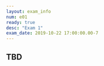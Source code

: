 ```yaml
---
layout: exam_info
num: e01
ready: true
desc: "Exam 1"
exam_date: 2019-10-22 17:00:00.00-7
---
```


## TBD
